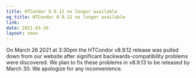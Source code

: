 ```yaml
---
title: HTCondor 8.9.12 no longer available
og_title: HTCondor 8.9.12 no longer available
link: 
date: 2021-03-26
layout: news
---
```


On March 26 2021 at 3:30pm the HTCondor v8.9.12 release was pulled down from our website after significant backwards-compatibility problems were discovered. We plan to fix these problems in v8.9.13 to be released by March 30. We apologize for any inconvenience. 
